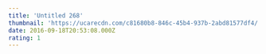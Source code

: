 ```yaml
---
title: 'Untitled 268'
thumbnail: 'https://ucarecdn.com/c81680b8-846c-45b4-937b-2abd81577df4/'
date: 2016-09-18T20:53:08.000Z
rating: 1
---
```

